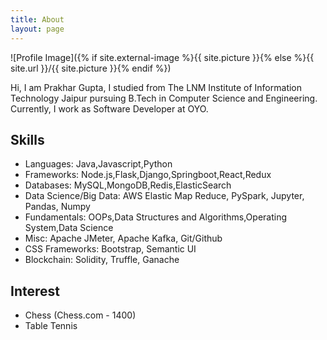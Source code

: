 ```yaml
---
title: About
layout: page
---
```

![Profile Image]({% if site.external-image %}{{ site.picture }}{% else %}{{ site.url }}/{{ site.picture }}{% endif %})

<p>Hi, I am Prakhar Gupta, I studied from The LNM Institute of Information Technology Jaipur pursuing B.Tech in Computer Science and Engineering. Currently, I work as Software Developer at OYO.
</p>

<h2>Skills</h2>

<ul class="skill-list">
	<li> Languages: Java,Javascript,Python </li>
	<li> Frameworks: Node.js,Flask,Django,Springboot,React,Redux</li>
	<li> Databases: MySQL,MongoDB,Redis,ElasticSearch</li>
	<li> Data Science/Big Data: AWS Elastic Map Reduce, PySpark, Jupyter, Pandas, Numpy</li>
	<li> Fundamentals: OOPs,Data Structures and Algorithms,Operating System,Data Science</li>
	<li> Misc: Apache JMeter, Apache Kafka, Git/Github</li>
	<li> CSS Frameworks: Bootstrap, Semantic UI</li>
	<li> Blockchain: Solidity, Truffle, Ganache</li>
</ul>

<h2> Interest </h2>

<ul class="skill-list">
<li> Chess (Chess.com - 1400) </li>
<li> Table Tennis </li>
